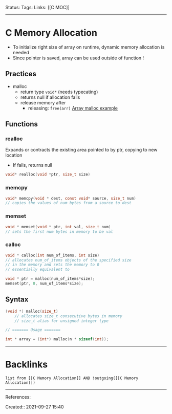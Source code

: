 Status: 
Tags: 
Links: [[C MOC]]
___
# C Memory Allocation
- To initialize right size of array on runtime, dynamic memory allocation is needed
- Since pointer is saved, array can be used outside of function !
## Practices
- malloc
	- return type `void*` (needs typecating)
	- returns null if allocation fails
	- release memory after
		- releasing: `free(arr)`
		[Array malloc example](https://replit.com/@JohnReyes08/VirtualSubduedTexts#main.c:5:1)
## Functions

### realloc
Expands or contracts the existing area pointed to by ptr, copying to new location
- If fails, returns null

```c
void* realloc(void *ptr, size_t size) 
```
### memcpy
```c
void* memcpy(void * dest, const void* source, size_t num) 
// copies the values of num bytes from a source to dest
```
### memset

```c
void * memset(void * ptr, int val, size_t num) 
// sets the first num bytes in memory to be val
```
### calloc

```c
void * calloc(int num_of_items, int size) 
// allocates num_of_items objects of the specified size
// in the memory and sets the memory to 0 
// essentially equivalent to 

void * ptr = malloc(num_of_items*size);
memset(ptr, 0, num_of_items*size); 
```
## Syntax
```c
(void *) malloc(size_t) 
	// allocates size_t consecutive bytes in memory
	// size_t alias for unsigned integer type 

// ======= Usage =======

int * array = (int*) malloc(n * sizeof(int));
```
___
# Backlinks
```dataview
list from [[C Memory Allocation]] AND !outgoing([[C Memory Allocation]])
```
___
References:

Created:: 2021-09-27 15:40
